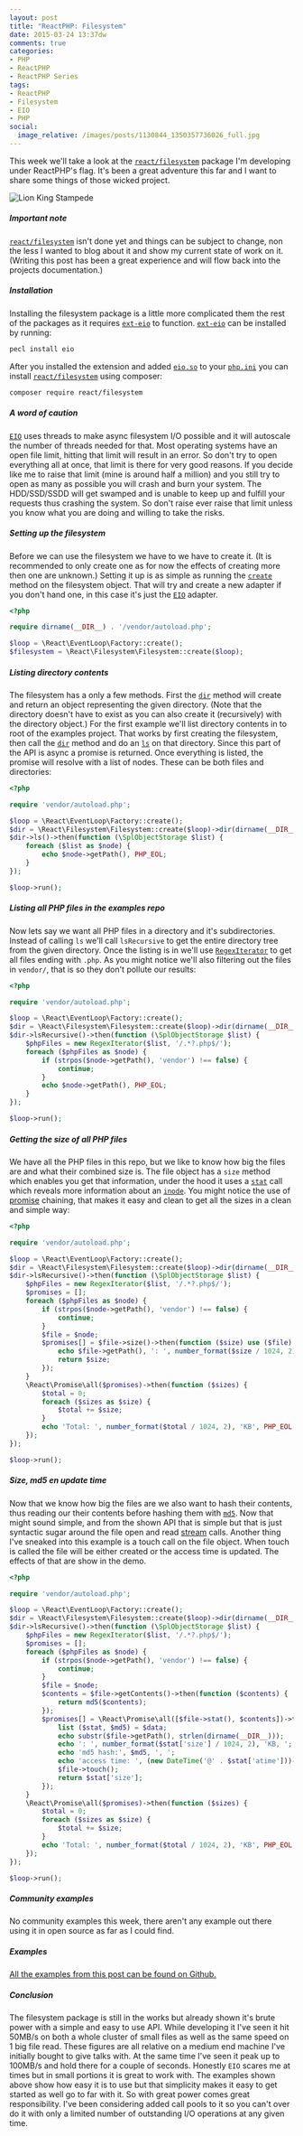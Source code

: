 ```yaml
---
layout: post
title: "ReactPHP: Filesystem"
date: 2015-03-24 13:37dw
comments: true
categories:
- PHP
- ReactPHP
- ReactPHP Series
tags:
- ReactPHP
- Filesystem
- EIO
- PHP
social:
  image_relative: /images/posts/1130844_1350357736026_full.jpg
---
```


This week we'll take a look at the [`react/filesystem`](https://github.com/reactphp/filesystem) package I'm developing under ReactPHP's flag. It's been a great adventure this far and I want to share some things of those wicked project.

![Lion King Stampede](/images/posts/tumblr_inline_n94ubjT3ml1rlpk9c.gif)

<!-- More -->

##### Important note #####

[`react/filesystem`](https://github.com/reactphp/filesystem) isn't done yet and things can be subject to change, non the less I wanted to blog about it and show my current state of work on it. (Writing this post has been a great experience and will flow back into the projects documentation.)

##### Installation #####

Installing the filesystem package is a little more complicated them the rest of the packages as it requires [`ext-eio`](http://pecl.php.net/package/eio) to function. [`ext-eio`](http://pecl.php.net/package/eio) can be installed by running:
 
```sh
pecl install eio
```

After you installed the extension and added [`eio.so`](http://pecl.php.net/package/eio) to your [`php.ini`](http://php.net/manual/en/configuration.file.php) you can install [`react/filesystem`](https://github.com/reactphp/filesystem) using composer:

```sh
composer require react/filesystem
```

##### A word of caution #####

[`EIO`](http://software.schmorp.de/pkg/libeio.html) uses threads to make async filesystem I/O possible and it will autoscale the number of threads needed for that. Most operating systems have an open file limit, hitting that limit will result in an error. So don't try to open everything all at once, that limit is there for very good reasons. If you decide like me to raise that limit (mine is around half a million) and you still try to open as many as possible you will crash and burn your system. The HDD/SSD/SSDD will get swamped and is unable to keep up and fulfill your requests thus crashing the system. So don't raise ever raise that limit unless you know what you are doing and willing to take the risks.

##### Setting up the filesystem #####

Before we can use the filesystem we have to we have to create it. (It is recommended to only create one as for now the effects of creating more then one are unknown.) Setting it up is as simple as running the [`create`](https://github.com/reactphp/filesystem#creating-filesystem-object) method on the filesystem object. That will try and create a new adapter if you don't hand one, in this case it's just the [`EIO`](http://pecl.php.net/package/eio) adapter.

```php
<?php

require dirname(__DIR__) . '/vendor/autoload.php';

$loop = \React\EventLoop\Factory::create();
$filesystem = \React\Filesystem\Filesystem::create($loop);
```

##### Listing directory contents #####

The filesystem has a only a few methods. First the [`dir`](https://github.com/reactphp/filesystem#directory-object) method will create and return an object representing the given directory. (Note that the directory doesn't have to exist as you can also create it (recursively) with the directory object.) For the first example we'll list directory contents in to root of the examples project. That works by first creating the filesystem, then call the [`dir`](https://github.com/reactphp/filesystem#directory-object) method and do an [`ls`](http://en.wikipedia.org/wiki/Ls) on that directory. Since this part of the API is async a promise is returned. Once everything is listed, the promise will resolve with a list of nodes. These can be both files and directories:

```php
<?php

require 'vendor/autoload.php';

$loop = \React\EventLoop\Factory::create();
$dir = \React\Filesystem\Filesystem::create($loop)->dir(dirname(__DIR__));
$dir->ls()->then(function (\SplObjectStorage $list) {
    foreach ($list as $node) {
        echo $node->getPath(), PHP_EOL;
    }
});

$loop->run();
```

<script type="text/javascript" src="https://asciinema.org/a/17989.js" id="asciicast-17989" async></script>

##### Listing all PHP files in the examples repo #####

Now lets say we want all PHP files in a directory and it's subdirectories. Instead of calling `ls` we'll call `lsRecursive` to get the entire directory tree from the given directory. Once the listing is in we'll use [`RegexIterator`](http://php.net/RegexIterator) to get all files ending with `.php`. As you might notice we'll also filtering out the files in `vendor/`, that is so they don't pollute our results:

```php
<?php

require 'vendor/autoload.php';

$loop = \React\EventLoop\Factory::create();
$dir = \React\Filesystem\Filesystem::create($loop)->dir(dirname(__DIR__));
$dir->lsRecursive()->then(function (\SplObjectStorage $list) {
    $phpFiles = new RegexIterator($list, '/.*?.php$/');
    foreach ($phpFiles as $node) {
        if (strpos($node->getPath(), 'vendor') !== false) {
            continue;
        }
        echo $node->getPath(), PHP_EOL;
    }
});

$loop->run();
```

<script type="text/javascript" src="https://asciinema.org/a/17990.js" id="asciicast-17990" async></script>

##### Getting the size of all PHP files #####

We have all the PHP files in this repo, but we like to know how big the files are and what their combined size is. The file object has a `size` method which enables you get that information, under the hood it uses a [`stat`](http://en.wikipedia.org/wiki/Stat_%28system_call%29) call which reveals more information about an [`inode`](http://en.wikipedia.org/wiki/Inode). You might notice the use of [promise](/2015/02/reactphp-promises/) chaining, that makes it easy and clean to get all the sizes in a clean and simple way: 

```php
<?php

require 'vendor/autoload.php';

$loop = \React\EventLoop\Factory::create();
$dir = \React\Filesystem\Filesystem::create($loop)->dir(dirname(__DIR__));
$dir->lsRecursive()->then(function (\SplObjectStorage $list) {
    $phpFiles = new RegexIterator($list, '/.*?.php$/');
    $promises = [];
    foreach ($phpFiles as $node) {
        if (strpos($node->getPath(), 'vendor') !== false) {
            continue;
        }
        $file = $node;
        $promises[] = $file->size()->then(function ($size) use ($file) {
            echo $file->getPath(), ': ', number_format($size / 1024, 2), 'KB', PHP_EOL;
            return $size;
        });
    }
    \React\Promise\all($promises)->then(function ($sizes) {
        $total = 0;
        foreach ($sizes as $size) {
            $total += $size;
        }
        echo 'Total: ', number_format($total / 1024, 2), 'KB', PHP_EOL;
    });
});

$loop->run();
```

<script type="text/javascript" src="https://asciinema.org/a/17991.js" id="asciicast-17991" async></script>

##### Size, md5 en update time #####

Now that we know how big the files are we also want to hash their contents, thus reading our their contents before hashing them with [`md5`](http://en.wikipedia.org/wiki/Md5). Now that might sound simple, and from the shown API that is simple but that is just syntactic sugar around the file open and read [stream](/2015/02/reactphp-streams) calls. Another thing I've sneaked into this example is a touch call on the file object. When touch is called the file will be either created or the access time is updated. The effects of that are show in the demo. 

```php
<?php

require 'vendor/autoload.php';

$loop = \React\EventLoop\Factory::create();
$dir = \React\Filesystem\Filesystem::create($loop)->dir(dirname(__DIR__));
$dir->lsRecursive()->then(function (\SplObjectStorage $list) {
    $phpFiles = new RegexIterator($list, '/.*?.php$/');
    $promises = [];
    foreach ($phpFiles as $node) {
        if (strpos($node->getPath(), 'vendor') !== false) {
            continue;
        }
        $file = $node;
        $contents = $file->getContents()->then(function ($contents) {
            return md5($contents);
        });
        $promises[] = \React\Promise\all([$file->stat(), $contents])->then(function ($data) use ($file) {
            list ($stat, $md5) = $data;
            echo substr($file->getPath(), strlen(dirname(__DIR__)));
            echo ': ', number_format($stat['size'] / 1024, 2), 'KB, ';
            echo 'md5 hash:', $md5, ', ';
            echo 'access time: ', (new DateTime('@' . $stat['atime']))->format('r'), PHP_EOL;
            $file->touch();
            return $stat['size'];
        });
    }
    \React\Promise\all($promises)->then(function ($sizes) {
        $total = 0;
        foreach ($sizes as $size) {
            $total += $size;
        }
        echo 'Total: ', number_format($total / 1024, 2), 'KB', PHP_EOL;
    });
});

$loop->run();
```

<script type="text/javascript" src="https://asciinema.org/a/17992.js" id="asciicast-17992" async></script>

##### Community examples #####

No community examples this week, there aren't any example out there using it in open source as far as I could find.

##### Examples #####

[All the examples from this post can be found on Github.](https://github.com/WyriHaximus/ReactBlogSeriesExamples/tree/master/filesystem)

##### Conclusion #####

The filesystem package is still in the works but already shown it's brute power with a simple and easy to use API. While developing it I've seen it hit 50MB/s on both a whole cluster of small files as well as the same speed on 1 big file read. These figures are all relative on a medium end machine I've initially bought to give talks with. At the same time I've seen it peak up to 100MB/s and hold there for a couple of seconds. Honestly `EIO` scares me at times but in small portions it is great to work with. The examples shown above show how easy it is to use but that simplicity makes it easy to get started as well go to far with it. So with great power comes great responsibility. I've been considering added call pools to it so you can't over do it with only a limited number of outstanding I/O operations at any given time.
